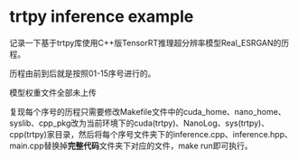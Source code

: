 # trtpy inference example
记录一下基于trtpy库使用C++版TensorRT推理超分辨率模型Real_ESRGAN的历程。

历程由前到后就是按照01-15序号进行的。

模型权重文件全部未上传

复现每个序号的历程只需要修改Makefile文件中的cuda_home、nano_home、syslib、cpp_pkg改为当前环境下的cuda(trtpy)、NanoLog、sys(trtpy)、cpp(trtpy)家目录，然后将每个序号文件夹下的inference.cpp、inference.hpp、main.cpp替换掉**完整代码**文件夹下对应的文件，make run即可执行。
